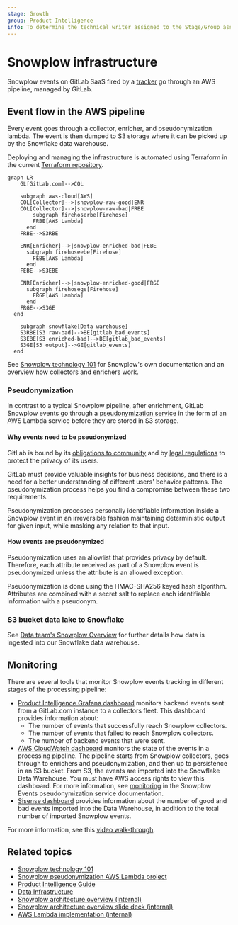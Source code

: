 ```yaml
---
stage: Growth
group: Product Intelligence
info: To determine the technical writer assigned to the Stage/Group associated with this page, see https://about.gitlab.com/handbook/engineering/ux/technical-writing/#assignments
---
```


# Snowplow infrastructure

Snowplow events on GitLab SaaS fired by a [tracker](implementation.md) go through an AWS pipeline, managed by GitLab.

## Event flow in the AWS pipeline

Every event goes through a collector, enricher, and pseudonymization lambda. The event is then dumped to S3 storage where it can be picked up by the Snowflake data warehouse.

Deploying and managing the infrastructure is automated using Terraform in the current [Terraform repository](https://gitlab.com/gitlab-com/gl-infra/config-mgmt/-/tree/master/environments/aws-snowplow).

```mermaid
graph LR
    GL[GitLab.com]-->COL

    subgraph aws-cloud[AWS]
    COL[Collector]-->|snowplow-raw-good|ENR
    COL[Collector]-->|snowplow-raw-bad|FRBE
        subgraph firehoserbe[Firehose]
        FRBE[AWS Lambda]
      end
    FRBE-->S3RBE

    ENR[Enricher]-->|snowplow-enriched-bad|FEBE
      subgraph firehoseebe[Firehose]
        FEBE[AWS Lambda]
      end
    FEBE-->S3EBE

    ENR[Enricher]-->|snowplow-enriched-good|FRGE
      subgraph firehosege[Firehose]
        FRGE[AWS Lambda]
      end
    FRGE-->S3GE
  end

    subgraph snowflake[Data warehouse]
    S3RBE[S3 raw-bad]-->BE[gitlab_bad_events]
    S3EBE[S3 enriched-bad]-->BE[gitlab_bad_events]
    S3GE[S3 output]-->GE[gitlab_events]
  end
```

See [Snowplow technology 101](https://github.com/snowplow/snowplow/#snowplow-technology-101) for Snowplow's own documentation and an overview how collectors and enrichers work.

### Pseudonymization

In contrast to a typical Snowplow pipeline, after enrichment, GitLab Snowplow events go through a [pseudonymization service](https://gitlab.com/gitlab-org/growth/product-intelligence/snowplow-pseudonymization) in the form of an AWS Lambda service before they are stored in S3 storage.

#### Why events need to be pseudonymized

GitLab is bound by its [obligations to community](https://about.gitlab.com/handbook/product/product-intelligence-guide/service-usage-data-commitment/)
and by [legal regulations](https://about.gitlab.com/handbook/legal/privacy/services-usage-data/) to protect the privacy of its users.

GitLab must provide valuable insights for business decisions, and there is a need
for a better understanding of different users' behavior patterns. The
pseudonymization process helps you find a compromise between these two requirements.

Pseudonymization processes personally identifiable information inside a Snowplow event in an irreversible fashion
maintaining deterministic output for given input, while masking any relation to that input.

#### How events are pseudonymized

Pseudonymization uses an allowlist that provides privacy by default. Therefore, each
attribute received as part of a Snowplow event is pseudonymized unless the attribute
is an allowed exception.

Pseudonymization is done using the HMAC-SHA256 keyed hash algorithm.
Attributes are combined with a secret salt to replace each identifiable information with a pseudonym.

### S3 bucket data lake to Snowflake

See [Data team's Snowplow Overview](https://about.gitlab.com/handbook/business-technology/data-team/platform/snowplow/) for further details how data is ingested into our Snowflake data warehouse.

## Monitoring

There are several tools that monitor Snowplow events tracking in different stages of the processing pipeline:

- [Product Intelligence Grafana dashboard](https://dashboards.gitlab.net/d/product-intelligence-main/product-intelligence-product-intelligence?orgId=1) monitors backend events sent from a GitLab.com instance to a collectors fleet. This dashboard provides information about:
  - The number of events that successfully reach Snowplow collectors.
  - The number of events that failed to reach Snowplow collectors.
  - The number of backend events that were sent.
- [AWS CloudWatch dashboard](https://console.aws.amazon.com/cloudwatch/home?region=us-east-1#dashboards:name=SnowPlow;start=P3D) monitors the state of the events in a processing pipeline. The pipeline starts from Snowplow collectors, goes through to enrichers and pseudonymization, and then up to persistence in an S3 bucket. From S3, the events are imported into the Snowflake Data Warehouse. You must have AWS access rights to view this dashboard. For more information, see [monitoring](https://gitlab.com/gitlab-org/growth/product-intelligence/snowplow-pseudonymization#monitoring) in the Snowplow Events pseudonymization service documentation.
- [Sisense dashboard](https://app.periscopedata.com/app/gitlab/417669/Snowplow-Summary-Dashboard) provides information about the number of good and bad events imported into the Data Warehouse, in addition to the total number of imported Snowplow events.

For more information, see this [video walk-through](https://www.youtube.com/watch?v=NxPS0aKa_oU).

## Related topics

- [Snowplow technology 101](https://github.com/snowplow/snowplow/#snowplow-technology-101)
- [Snowplow pseudonymization AWS Lambda project](https://gitlab.com/gitlab-org/growth/product-intelligence/snowplow-pseudonymization)
- [Product Intelligence Guide](https://about.gitlab.com/handbook/product/product-intelligence-guide/)
- [Data Infrastructure](https://about.gitlab.com/handbook/business-technology/data-team/platform/infrastructure/)
- [Snowplow architecture overview (internal)](https://www.youtube.com/watch?v=eVYJjzspsLU)
- [Snowplow architecture overview slide deck (internal)](https://docs.google.com/presentation/d/16gQEO5CAg8Tx4NBtfnZj-GF4juFI6HfEPWcZgH4Rn14/edit?usp=sharing)
- [AWS Lambda implementation (internal)](https://youtu.be/cQd0mdMhkQA)
